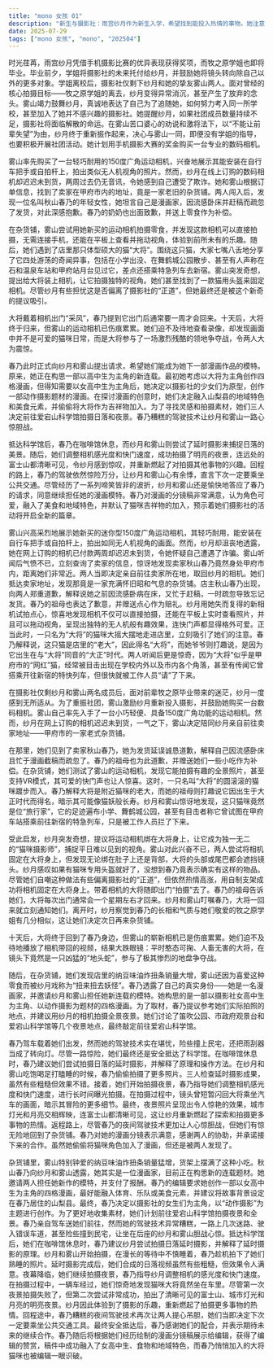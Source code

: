 ```yaml
---
title: "mono 女孩 01"
description: "新生与摄影社：雨宫纱月作为新生入学，希望找到能投入热情的事物。她注意到学姐牧之原一直在不停地拍照，这让她印象深刻。纱月在学姐的鼓励下加入了摄影社，即使没有数码相机，只用手机也能开始摄影。此后，她每天用手机拍摄大量照片，而主要拍摄的对象就是牧之原学姐。毕业与社团困境：时光流逝，雨宫纱月因手机摄影大赛获奖，而牧之原学姐也即将毕业。学姐在毕业前，将摄影社托付给纱月，并希望她能尝试拍摄除了自己以外的对象。牧之原学姐毕业后，摄影社只剩下纱月和挚友雾山两人。由于失去了拍摄牧之原学姐这个最大目标，纱月变得极其消沉，甚至产生了“好想死”的念头。雾山努力激励纱月，表达了自己为了追随她而拼命学习考入同一所学校，甚至加入了自己不感兴趣的摄影社的决心，并警告如果社团人数不足，摄影社将会被取消。在雾山的苦心劝说和“让前辈失望”的激将法下，纱月重新振作起来，决定和雾山一起，就算没有前辈在也要好好开展社团活动，并计划用自己手机摄影大赛的奖金购买一台数码相机。购机风波与猫咪大将：雾山抢先购买了一台小巧轻便的150度广角运动相机，兴奋地向纱月展示其功能。然而纱月沮丧地表示，她在网上购买的相机在支付后两周仍未到货，怀疑自己被诈骗。雾山一气之下查询了卖家信息，发现卖家秋山春乃竟然在甲府市内。两人决定亲自上门，找回相机。她们来到卖家地址，发现那里竟然是一家充满昭和气息的杂货铺。店主秋山春乃出现，向她们诚挚道歉，解释说自己因流感卧床不起且忙于赶稿，一时疏忽忘记发货。春乃的祖母也向她们致歉，并送上点心作为赔礼。纱月用她的新相机尝试拍摄点心，惊喜地发现相机可以直接拍摄，也能在平板上查看照片，并且可以拖动视角，就像无人机视角一样有趣，快门声也十分可爱。此时，一只名叫“大将”的猫咪走进店铺，吸引了她们的注意。春乃解释说，这只猫是店铺的老大，所以叫“大将”，但她爷爷则说是因为它诞生于“大正”时代（与“大将”同音）。两人还惊奇地发现，大将经常在校内外和甲府市内的各个地方被目击，甚至有人说它曾搭乘开往新宿的特急列车，但很快被工作人员赶了下来。猫咪视角拍摄计划：纱月突发奇想，提议将她的运动相机绑在大将身上，让它作为“摄影师”，拍摄独特的猫咪视角画面。雾山对此非常支持，并兴奋地催促她赶快行动。她们尝试将相机固定在大将身上，但发现猫的头部和尾巴都会挡住画面。纱月提到要是能有猫专用的头盔就好了，没想到春乃表示真有这样的东西。虽然她们自嘲这种做法有些偏离“摄影社的正道”，但仍充满热情地用自制支架将相机固定在大将身上。大将装好相机后便出门了，春乃的祖母告诉她们，大将出门后通常一个星期都不会回来。纱月和雾山叮嘱春乃，大将回来后第一时间通知她们。离开时，纱月发现春乃的长相和气质与牧之原学姐有几分相似，让她们决定第二天再来杂货铺。十天后，大将终于回到了春乃的身边。然而雾山的相机已经伤痕累累。她们迫不及待地播放了相机带回的视频，震惊地发现平时看起来圆滚滚、人畜无害的大将，竟然参与了极其惨烈的地盘争夺战，这让她们大跌眼镜。漫画家与夜景摄影：杂货铺里，雾山最爱的纳豆味油炸扭条销量大增，摆满了货架。春乃向纱月和雾山透露，自己原来是一名漫画家，目前正在构思新的连载题材。她邀请纱月和雾山作为她新作品的模特，并支付了酬劳。春乃的编辑要求她创作一部以女高中生为主角的四格漫画，最好加入体育、乐队或美食元素，并建议将故事舞台设定在春乃居住的山梨县。春乃最终决定，以摄影社的女生们为主角，以“动作摄影”为题材进行创作。为了更好地取材，她们决定前往爱宕山科学馆拍摄夜景和全景。春乃亲自驾车送她们前往，但她的驾驶技术异常糟糕，一路上几次迷路、走错车道，甚至差点撞到别人家，让纱月和雾山在后座惊恐万分。抵达科学馆后，在咖啡馆休息时，春乃建议纱月尝试拍摄日落延时摄影，解释了延时摄影的原理。纱月和雾山开始拍摄，在等待过程中不小心睡着了，春乃趁机拍下了她们睡着的照片。延时摄影完成后，她们合成的日落视频虽然有些粗糙，但也令人满意。夜幕降临，她们继续拍摄夜景，春乃指导纱月调整相机感光度和快门速度。在拍摄过程中，一辆车经过，她们竟然看到了大将坐在车里。尽管第一次拍摄夜景失败了，但第二次尝试成功，拍出了富士山、城市灯光和月亮都清晰可见的明亮夜景。纱月因此感受到了摄影的乐趣，重新燃起了拍摄更多事物的热情。回程途中，春乃的糟糕夜间驾驶再次让两人心惊胆战，她们决定下次一定要坐公交车。最终安全抵达后，春乃感谢她们的合作，并表示期待未来的继续配合。春乃向编辑展示了根据她们的经历绘制的漫画分镜稿，获得了编辑的赞赏，稿件中融入了女高中生、食物和地域特色，而春乃也悄悄地将大将猫咪塞进了漫画中，被编辑一眼识破。"
date: 2025-07-29
tags: ["mono 女孩", "mono", "202504"]
---
```


时光荏苒，雨宫纱月凭借手机摄影比赛的优异表现获得奖项，而牧之原学姐也即将毕业。毕业前夕，学姐将摄影社的未来托付给纱月，并鼓励她将镜头转向除自己以外的更多对象。学姐离校后，摄影社仅剩下纱月和她的挚友雾山两人。面对曾经的核心拍摄目标——牧之原学姐的离去，纱月变得异常消沉，甚至产生了放弃的念头。雾山竭力鼓舞纱月，真诚地表达了自己为了追随她，如何努力考入同一所学校，甚至加入了她并不感兴趣的摄影社。她提醒纱月，如果社团成员数量持续不足，摄影社将面临解散的命运。在雾山苦口婆心的劝说和激将法下，以“不能让前辈失望”为由，纱月终于重新振作起来，决心与雾山一同，即便没有学姐的指导，也要积极开展社团活动。她计划用手机摄影大赛的奖金购买一台专业的数码相机。

雾山率先购买了一台轻巧耐用的150度广角运动相机，兴奋地展示其能安装在自行车把手或自拍杆上，拍出类似无人机视角的照片。然而，纱月在线上订购的数码相机却迟迟未到货，两周过去仍无音讯，令她感到自己遭受了欺诈。她和雾山根据订单信息，找到了卖家在甲府市内的地址，竟是一家老旧的杂货铺。两人闯入后，发现一位名叫秋山春乃的年轻女性，她坦言自己是漫画家，因流感卧床并赶稿而疏忽了发货，对此深感抱歉。春乃的奶奶也出面致歉，并送上零食作为补偿。

在杂货铺，雾山尝试用她新买的运动相机拍摄零食，并发现这款相机可以直接拍摄，无需连接手机，还能在平板上查看并拖动视角，体验到前所未有的乐趣。随后，她们遇到了店里那只体型硕大的猫“大将”。围绕这只猫，大家七嘴八舌地分享了它四处游荡的奇闻异事，包括在小学出没、在舞鹤城公园散步、甚至有人声称在石和温泉车站和甲府站月台见过它，差点还搭乘特急列车去新宿。雾山突发奇想，提出给大将装上相机，让它拍摄独特的视角。她们甚至找到了一款猫用头盔来固定相机。尽管纱月有些担忧这是否偏离了摄影社的“正道”，但她最终还是被这个新奇的提议吸引。

大将戴着相机出门“采风”，春乃提到它出门后通常要一周才会回来。十天后，大将终于归来，但雾山的运动相机已伤痕累累。她们迫不及待地查看录像，却发现画面中并不是可爱的猫咪日常，而是大将参与了一场激烈残酷的领地争夺战，令两人大为震惊。

春乃此时正式向纱月和雾山提出请求，希望她们能成为她下一部漫画作品的模特。原来，她正在构思一部以高中生为主角的新连载。最初她考虑以大将为主角创作四格漫画，但得知需要以女高中生为主角后，她决定以摄影社的少女们为原型，创作一部动作摄影题材的漫画。在探讨漫画的创意时，她们决定融入山梨县的地域特色和美食元素，并偷偷将大将作为吉祥物加入。为了寻找灵感和拍摄素材，她们三人决定前往爱宕山科学馆拍摄日落和夜景。春乃糟糕的驾驶技术让纱月和雾山一路心惊胆战。

抵达科学馆后，春乃在咖啡馆休息，而纱月和雾山则尝试了延时摄影来捕捉日落的美景。随后，她们调整相机感光度和快门速度，成功拍摄了明亮的夜景，连远处的富士山都清晰可见，令纱月感到惊叹，并重新燃起了对拍摄其他事物的兴趣。回程的路上，春乃的驾驶依然惊险万分，让纱月和雾山心有余悸，直言下次一定要乘坐公共交通。尽管经历了一系列啼笑皆非的波折，纱月和雾山还是愉快地答应了春乃的请求，同意继续担任她的漫画模特。春乃对漫画的分镜稿非常满意，认为角色可爱，融入了美食和地域特色，并默认了猫咪吉祥物的加入，预示着她们摄影社的活动将开启全新的篇章。

雾山兴高采烈地展示她新买的迷你型150度广角运动相机，其轻巧耐用，能安装在自行车把手或自拍杆上，拍出如同无人机视角的画面。然而，纱月却沮丧地透露，她在网上订购的相机已付款两周却迟迟未到货，令她怀疑自己遭遇了诈骗。雾山听闻后气愤不已，立刻查询了卖家的信息，惊讶地发现卖家秋山春乃竟然身处甲府市内，距离她们非常近。两人当即决定亲自前往卖家所在地，取回纱月的相机。她们抵达卖家地址，发现那竟是一家充满怀旧昭和气息的杂货铺。店主秋山春乃出现，向两人郑重道歉，解释说她之前因流感卧病在床，又忙于赶稿，一时疏忽导致忘记发货。春乃的祖母也表达了歉意，并赠送点心作为赔礼。纱月用她失而复得的新相机试拍点心，惊喜地发现相机不仅可以直接拍摄，还能在平板上实时查看照片，并且可以拖动视角，呈现出独特的无人机般有趣效果，连快门声都显得格外可爱。正当此时，一只名为“大将”的猫咪大摇大摆地走进店里，立刻吸引了她们的注意。春乃解释说，这只猫是店里的“老大”，因此得名“大将”，而她爷爷则打趣说，是因为它出生在与“大将”同音的“大正”时代。两人听闻后更是惊奇，因为“大将”似乎是甲府市的“网红”猫，经常被目击出现在学校内外以及市内各个角落，甚至有传闻它曾搭乘开往新宿的特快列车，但很快就被工作人员“请”了下来。

在摄影社仅剩纱月和雾山两名成员后，面对前辈牧之原毕业带来的迷茫，纱月一度感到无所适从。为了重振社团，雾山激励纱月重新投入摄影，并鼓励她购买一台数码相机。雾山自己率先入手了一台小巧轻便、具备150度广角功能的运动相机。然而，纱月在网上订购的相机迟迟未到货，一气之下，雾山决定陪同纱月亲自前往卖家地址——甲府市的一家老式杂货铺。

在那里，她们见到了卖家秋山春乃，她为发货延误诚恳道歉，解释自己因流感卧床且忙于漫画截稿而疏忽了。春乃的祖母也为此道歉，并赠送她们一些小吃作为补偿。在杂货铺，她们测试了雾山的运动相机，发现它能拍摄有趣的全景照片，甚至支持VR模式，其可爱的快门声也让人惊喜。这时，一只名叫“大将”的圆滚滚的猫咪踱步而入。春乃解释大将是附近猫咪的老大，而她的祖母则打趣说它因出生于大正时代而得名，暗示其可能像猫妖般长寿。纱月和雾山惊讶地发现，这只猫咪竟然是位“旅行家”，它的足迹遍布小学、舞鹤城公园，甚至有目击者称它曾试图在甲府车站搭乘前往新宿的特急列车，只是被工作人员拦了下来。

受此启发，纱月突发奇想，提议将运动相机绑在大将身上，让它成为独一无二的“猫咪摄影师”，捕捉平日难以见到的视角。雾山对此兴奋不已，两人尝试将相机固定在大将身上，但发现无论绑在肚子上还是背部，大将的头部或尾巴都会遮挡镜头。纱月感叹如果有猫咪专用头盔就好了，没想到春乃竟表示确实有这样的物品。尽管她们自嘲这种做法有些偏离摄影社的“正道”，但依然热情高涨，用自制支架成功将相机固定在大将身上。带着相机的大将随即出门“拍摄”去了。春乃的祖母告诉她们，大将每次出门通常会一个星期左右才回来。纱月和雾山叮嘱春乃，大将一回来就立刻通知她们。离开时，纱月察觉到春乃的长相和气质与她们敬爱的牧之原学姐有几分相似，这让她们决定次日再来杂货铺。

十天后，大将终于回到了春乃身边，但雾山的崭新相机已是伤痕累累。她们迫不及待地播放了相机带回的视频，结果大跌眼镜：平时憨态可掬、人畜无害的大将，在镜头下竟然是一只凶猛的“地头蛇”，参与了极其惨烈的地盘争夺战。

随后，在杂货铺，她们发现店里的纳豆味油炸扭条销量大增，雾山还因为喜爱这种零食而被纱月戏称为“扭来扭去妖怪”。春乃透露了自己的真实身份——她是一名漫画家，并邀请纱月和雾山担任她新连载的模特。她构思的是一部以摄影社女高中生为主角、以动作摄影为题材的四格漫画。为了取材，春乃提议参考她们实际拍照的地点，并建议用纱月的相机拍摄全景夜景。她们讨论了笛吹公园、市政府观景台和爱宕山科学馆等几个夜景地点，最终敲定前往爱宕山科学馆。

春乃驾车载着她们出发，然而她的驾驶技术实在堪忧，险些撞上民宅，还把雨刮器当成了转向灯。尽管一路惊险，她们最终还是安全抵达了科学馆。在咖啡馆休息时，春乃建议她们尝试拍摄日落的延时摄影，并解释了原理和操作方法。在纱月和雾山吃饱喝足打瞌睡的时候，春乃偷偷拍摄了更多照片。三人检查延时摄影成果，虽然有些粗糙但效果不错。接着，她们开始拍摄夜景，春乃指导她们调整相机感光度和快门速度，进行长时间曝光拍摄。在拍摄过程中，镜头曾短暂闪回大将乘坐汽车的画面，暗示其冒险的更多细节。最终，夜景照片呈现出令人惊艳的效果，城市灯光和月亮交相辉映，连富士山都清晰可见，这让纱月重新燃起了探索和拍摄更多事物的热情。返程路上，尽管春乃的夜间驾驶技术更加让人心惊胆战，但她们有惊无险地回到了杂货铺。春乃对她的漫画分镜表示满意，感谢两人的协助，并承诺接下来的合作。虽然她偷偷将猫咪角色加入了漫画，但还是被两人发现了。

杂货铺里，雾山特别钟爱的纳豆味油炸扭条销量猛增，货架上摆满了这种小吃。秋山春乃向纱月和雾山透露，她其实是一位漫画家，目前正在构思新的连载题材。她邀请两人担任她新作的模特，并支付了报酬。春乃的编辑要求她创作一部以女高中生为主角的四格漫画，最好能融入体育、乐队或美食元素，并建议将故事背景设定在春乃居住的山梨县。最终，春乃决定以摄影社的女生们为主角，以“动作摄影”为主题进行创作。为了更好地收集素材，她们计划前往爱宕山科学馆拍摄夜景和全景。春乃亲自驾车送她们前往，然而她的驾驶技术异常糟糕，一路上几次迷路、驶入错误车道，甚至险些撞到民宅，让坐在后座的纱月和雾山胆战心惊。抵达科学馆后，她们在咖啡馆休息时，春乃建议纱月尝试拍摄日落延时摄影，并解释了延时摄影的原理。纱月和雾山开始拍摄，在漫长的等待中不慎睡着，春乃趁机拍下了她们熟睡的照片。延时摄影完成后，她们合成的日落视频虽然有些粗糙，但效果令人满意。夜幕降临，她们继续拍摄夜景，春乃指导纱月调整相机的感光度和快门速度。在拍摄过程中，一辆车经过，她们惊奇地发现猫咪大将竟然坐在车里。尽管第一次夜景拍摄失败了，但第二次尝试非常成功，拍出了清晰可见的富士山、城市灯光和月亮的明亮夜景。纱月因此体验到了摄影的乐趣，重新燃起了拍摄更多事物的热情。回程途中，春乃糟糕的夜间驾驶技术再次让两人提心吊胆，她们当即决定下次一定要乘坐公共交通工具。最终安全抵达后，春乃感谢她们的配合，并表示期待未来的继续合作。春乃随后将根据她们经历绘制的漫画分镜稿展示给编辑，获得了编辑的赞赏，稿件中成功融入了女高中生、食物和地域特色，而春乃悄悄加入的大将猫咪也被编辑一眼识破。